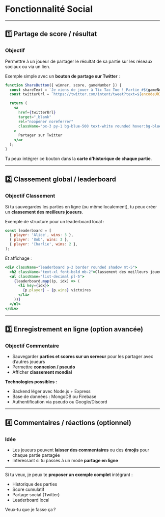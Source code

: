 # Fonctionnalité Social

---

## 1️⃣ Partage de score / résultat

### Objectif

Permettre à un joueur de partager le résultat de sa partie sur les réseaux sociaux ou via un lien.

Exemple simple avec un **bouton de partage sur Twitter** :

```jsx
function ShareButton({ winner, score, gameNumber }) {
  const shareText = `Je viens de jouer à Tic Tac Toe ! Partie #${gameNumber} : ${winner} a gagné, score X:${score.X} - O:${score.O}`;
  const twitterUrl = `https://twitter.com/intent/tweet?text=${encodeURIComponent(shareText)}`;

  return (
    <a
      href={twitterUrl}
      target="_blank"
      rel="noopener noreferrer"
      className="px-3 py-1 bg-blue-500 text-white rounded hover:bg-blue-600"
    >
      Partager sur Twitter
    </a>
  );
}
```

Tu peux intégrer ce bouton dans la **carte d’historique de chaque partie**.

---

## 2️⃣ Classement global / leaderboard

### Objectif Classement

Si tu sauvegardes les parties en ligne (ou même localement), tu peux créer un **classement des meilleurs joueurs**.

Exemple de structure pour un leaderboard local :

```js
const leaderboard = [
  { player: 'Alice', wins: 5 },
  { player: 'Bob', wins: 3 },
  { player: 'Charlie', wins: 2 },
];
```

Et affichage :

```jsx
<div className="leaderboard p-3 border rounded shadow mt-5">
  <h2 className="text-xl font-bold mb-2">Classement des meilleurs joueurs</h2>
  <ul className="list-decimal pl-5">
    {leaderboard.map((p, idx) => (
      <li key={idx}>
        {p.player} - {p.wins} victoires
      </li>
    ))}
  </ul>
</div>
```

---

## 3️⃣ Enregistrement en ligne (option avancée)

### Objectif Commentaire

* Sauvegarder **parties et scores sur un serveur** pour les partager avec d’autres joueurs
* Permettre **connexion / pseudo**
* Afficher **classement mondial**

**Technologies possibles :**

* Backend léger avec Node.js + Express
* Base de données : MongoDB ou Firebase
* Authentification via pseudo ou Google/Discord

---

## 4️⃣ Commentaires / réactions (optionnel)

### Idée

* Les joueurs peuvent **laisser des commentaires** ou des **émojis** pour chaque partie partagée
* Intéressant si tu passes à un mode **partage en ligne**

---

Si tu veux, je peux te **proposer un exemple complet** intégrant :

* Historique des parties
* Score cumulatif
* Partage social (Twitter)
* Leaderboard local

Veux‑tu que je fasse ça ?
